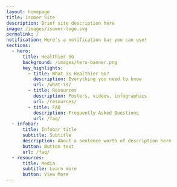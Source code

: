 ```yaml
---
layout: homepage
title: Isomer Site
description: Brief site description here
image: /images/isomer-logo.svg
permalink: /
notification: Here's a notification bar you can use!
sections:
  - hero:
      title: Healthier SG
      background: /images/hero-banner.png
      key_highlights:
        - title: What is Healthier SG?
          description: Everything you need to know
          url: /what-is/
        - title: Resources
          description: Posters, videos, infographics
          url: /resources/
        - title: FAQ
          description: Frequently Asked Questions
          url: /faq/
  - infobar:
      title: Infobar title
      subtitle: Subtitle
      description: About a sentence worth of description here
      button: Button text
      url: /faq/
  - resources:
      title: Media
      subtitle: Learn more
      button: View More
---
```

